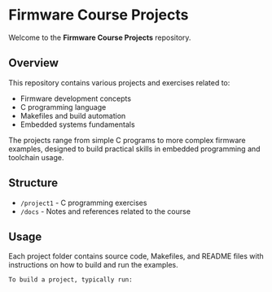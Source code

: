 # Firmware Course Projects

Welcome to the **Firmware Course Projects** repository.

## Overview

This repository contains various projects and exercises related to:

* Firmware development concepts
* C programming language
* Makefiles and build automation
* Embedded systems fundamentals

The projects range from simple C programs to more complex firmware examples, designed to build practical skills in embedded programming and toolchain usage.

## Structure

* `/project1` - C programming exercises
* `/docs` - Notes and references related to the course

## Usage

Each project folder contains source code, Makefiles, and README files with instructions on how to build and run the examples.
```bash
To build a project, typically run:
```
